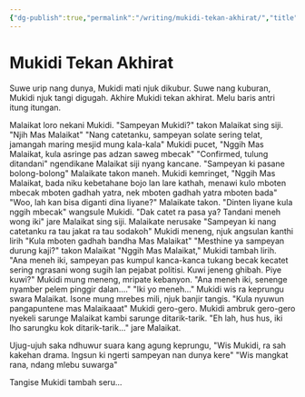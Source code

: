 ```yaml
---
{"dg-publish":true,"permalink":"/writing/mukidi-tekan-akhirat/","title":"Mukidi Tekan Akhirat","tags":["joke"]}
---
```



# Mukidi Tekan Akhirat

Suwe urip nang dunya, Mukidi mati njuk dikubur.
Suwe nang kuburan, Mukidi njuk tangi digugah.
Akhire Mukidi tekan akhirat.
Melu baris antri itung itungan.

Malaikat loro nekani Mukidi.
"Sampeyan Mukidi?" takon Malaikat sing siji.
"Njih Mas Malaikat"
"Nang catetanku, sampeyan solate sering telat, jamangah maring mesjid mung kala-kala"
Mukidi pucet, "Nggih Mas Malaikat, kula asringe pas adzan saweg mbecak"
"Confirmed, tulung ditandani" ngendikane Malaikat siji nyang kancane.
"Sampeyan ki pasane bolong-bolong" Malaikate takon maneh.
Mukidi kemringet, "Nggih Mas Malaikat, bada niku kebetahane bojo lan lare kathah, menawi kulo mboten mbecak mboten gadhah yatra, nek mboten gadhah yatra mboten bada"
"Woo, lah kan bisa diganti dina liyane?" Malaikate takon.
"Dinten liyane kula nggih mbecak" wangsule Mukidi.
"Dak catet ra pasa ya? Tandani meneh wong iki" jare Malaikat sing siji.
Malaikate nerusake "Sampeyan ki nang catetanku ra tau jakat ra tau sodakoh"
Mukidi meneng, njuk angsulan kanthi lirih "Kula mboten gadhah bandha Mas Malaikat"
"Mesthine ya sampeyan durung kaji?" takon Malaikat
"Nggih Mas Malaikat," Mukidi tambah lirih.
"Ana meneh iki, sampeyan pas kumpul kanca-kanca tukang becak kecatet sering ngrasani wong sugih lan pejabat politisi. Kuwi jeneng ghibah. Piye kuwi?"
Mukidi mung meneng, mripate kebanyon.
"Ana meneh iki, senenge nyamber pelem pinggir dalan...."
"Iki yo meneh..."
Mukidi wis ra keprungu swara Malaikat.
Isone mung mrebes mili, njuk banjir tangis.
"Kula nyuwun pangapuntene mas Malaikaaat" Mukidi gero-gero.
Mukidi ambruk gero-gero nyekeli sarunge Malaikat kambi sarunge ditarik-tarik.
"Eh lah, hus hus, iki lho sarungku kok ditarik-tarik..." jare Malaikat.

Ujug-ujuh saka ndhuwur suara kang agung keprungu,
"Wis Mukidi, ra sah kakehan drama. Ingsun ki ngerti sampeyan nan dunya kere"
"Wis mangkat rana, ndang mlebu suwarga"

Tangise Mukidi tambah seru...
